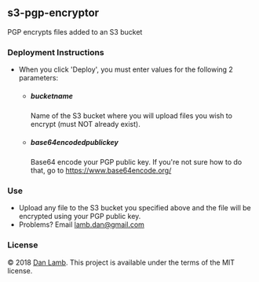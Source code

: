 ## s3-pgp-encryptor
PGP encrypts files added to an S3 bucket

### Deployment Instructions 
* When you click 'Deploy', you must enter values for the following 2 parameters:
  * ##### bucketname 
    Name of the S3 bucket where you will upload files you wish to encrypt (must NOT already exist).
  * ##### base64encodedpublickey
    Base64 encode your PGP public key.  If you're not sure how to do that, go to https://www.base64encode.org/ 
### Use
* Upload any file to the S3 bucket you specified above and the file will be encrypted using your PGP public key.
* Problems? Email lamb.dan@gmail.com 

### License
&copy; 2018 [Dan Lamb](https://github.com/bmalnad). This project is available under the terms of the MIT license.